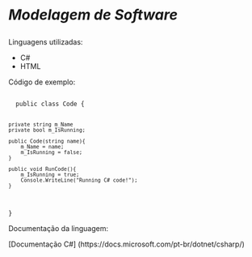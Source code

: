<h1><p><em>Modelagem de Software</em></p></h1>

<p>Linguagens utilizadas:</p>

<ul>
    <li>C#</li>
    <li>HTML</li>
</ul>

<p>Código de exemplo:</p>
<p><code> 
  public class Code {
    
    private string m_Name
    private bool m_IsRunning;
    
    public Code(string name){
        m_Name = name;
        m_IsRunning = false;
    }
    
    public void RunCode(){
        m_IsRunning = true;
        Console.WriteLine("Running C# code!");
    }
}
  </code></p>
  
  <p>Documentação da linguagem:</p>
  [Documentação C#]
  (https://docs.microsoft.com/pt-br/dotnet/csharp/)
